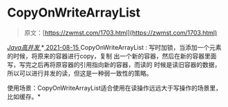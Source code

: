 <!--yml
category: 未分类
date: 0001-01-01 00:00:00
-->

# CopyOnWriteArrayList

> 原文：[https://zwmst.com/1703.html](https://zwmst.com/1703.html)

   [ *Java高并发* ](https://zwmst.com/java%e9%ab%98%e5%b9%b6%e5%8f%91)*[ <time datetime="2021-08-15T16:15:53+08:00"> 2021-08-15 </time> ](https://zwmst.com/1703.html)  CopyOnWriteArrayList : 写时加锁，当添加一个元素的时候，将原来的容器进行copy，复制 出一个新的容器，然后在新的容器里面写，写完之后再将原容器的引用指向新的容器，而读的 时候是读旧容器的数据，所以可以进行并发的读，但这是一种弱一致性的策略。

使用场景：CopyOnWriteArrayList适合使用在读操作远远大于写操作的场景里，比如缓存。*